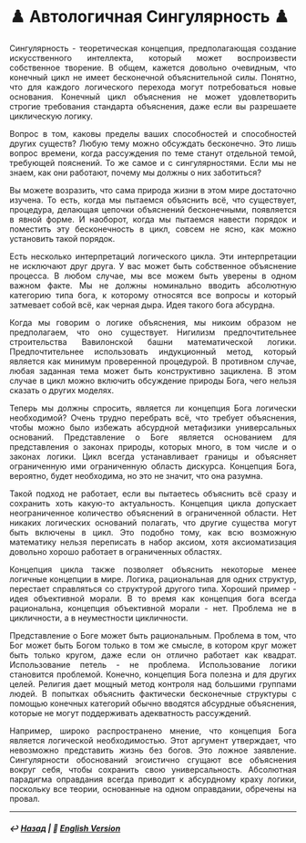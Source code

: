 # ♟️ Автологичная Сингулярность ♟️
<p align="justify">Сингулярность - теоретическая концепция, предполагающая создание искусственного интеллекта, который может воспроизвести собственное творение. В общем, кажется довольно очевидным, что конечный цикл не имеет бесконечной объяснительной силы. Понятно, что для каждого логического перехода могут потребоваться новые основания. Конечный цикл объяснения не может удовлетворить строгие требования стандарта объяснения, даже если вы разрешаете циклическую логику.</p>

<p align="justify">Вопрос в том, каковы пределы ваших способностей и способностей других существ? Любую тему можно обсуждать бесконечно. Это лишь вопрос времени, когда рассуждения по теме станут отдельной темой, требующей пояснений. То же самое и с сингулярностями. Если мы не знаем, как они работают, почему мы должны о них заботиться?</p>

<p align="justify">Вы можете возразить, что сама природа жизни в этом мире достаточно изучена. То есть, когда мы пытаемся объяснить всё, что существует, процедура, делающая цепочки объяснений бесконечными, появляется в явной форме. И наоборот, когда мы пытаемся навести порядок и поместить эту бесконечность в цикл, совсем не ясно, как можно установить такой порядок.</p>

<p align="justify">Есть несколько интерпретаций логического цикла. Эти интерпретации не исключают друг друга. У вас может быть собственное объяснение процесса. В любом случае, мы все можем быть уверены в одном важном факте. Мы не должны номинально вводить абсолютную категорию типа бога, к которому относятся все вопросы и который затмевает собой всё, как черная дыра. Идея такого бога абсурдна.</p>

<p align="justify">Когда мы говорим о логике объяснения, мы никоим образом не предполагаем, что оно существует. Нигилизм предпочтительнее строительства Вавилонской башни математической логики. Предпочтительнее использовать индукционный метод, который является как минимум проверенной процедурой. В противном случае, любая заданная тема может быть конструктивно зациклена. В этом случае в цикл можно включить обсуждение природы Бога, чего нельзя сказать о других моделях.</p>

<p align="justify">Теперь мы должны спросить, является ли концепция Бога логически необходимой? Очень трудно перебрать всё, что требует объяснения, чтобы можно было избежать абсурдной метафизики универсальных оснований. Представление о Боге является основанием для представления о законах природы, которых много, в том числе и о законах логики. Цикл всегда устанавливает границы и объясняет ограниченную ими ограниченную область дискурса. Концепция Бога, вероятно, будет необходима, но это не значит, что она разумна.</p>

<p align="justify">Такой подход не работает, если вы пытаетесь объяснить всё сразу и сохранить хоть какую-то актуальность. Концепция цикла допускает неограниченное количество объяснений в ограниченной области. Нет никаких логических оснований полагать, что другие существа могут быть включены в цикл. Это подобно тому, как всю возможную математику нельзя переписать в набор аксиом, хотя аксиоматизация довольно хорошо работает в ограниченных областях.</p>

<p align="justify">Концепция цикла также позволяет объяснить некоторые менее логичные концепции в мире. Логика, рациональная для одних структур, перестает справляться со структурой другого типа. Хороший пример - идея объективной морали. В то время как концепция бога всегда рациональна, концепция объективной морали - нет. Проблема не в цикличности, а в неуместности цикличности.</p>

<p align="justify">Представление о Боге может быть рациональным. Проблема в том, что Бог может быть Богом только в том же смысле, в котором круг может быть только кругом, даже если он отлично работает как квадрат. Использование петель - не проблема. Использование логики становится проблемой. Конечно, концепция Бога полезна и для других целей. Религия дает мощный метод контроля над большими группами людей. В попытках объяснить фактически бесконечные структуры с помощью конечных категорий обычно вводятся абсурдные объяснения, которые не могут поддерживать адекватность рассуждений.</p>

<p align="justify">Например, широко распространено мнение, что концепция Бога является логической необходимостью. Этот аргумент утверждает, что невозможно представить жизнь без богов. Это ложное заявление. Сингулярности обоснований эгоистично сгущают все объяснения вокруг себя, чтобы сохранить свою универсальность. Абсолютная парадигма оправдания всегда приводит к абсурдному краху логики, поскольку все теории, основанные на одном оправдании, обречены на провал.</p>

***

##### ↩️ [Назад](index-2.md) | 🗽 [English Version](autologous.md)

